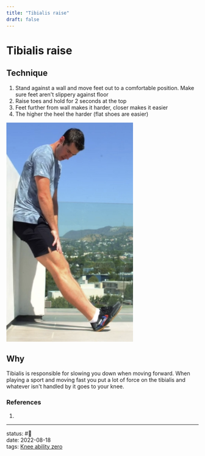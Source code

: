 ```yaml
---
title: "Tibialis raise"
draft: false
---
```

# Tibialis raise

## Technique
1. Stand against a wall and move feet out to a comfortable position. Make sure feet aren't slippery against floor
2. Raise toes and hold for 2 seconds at the top
3. Feet further from wall makes it harder, closer makes it easier
4. The higher the heel the harder (flat shoes are easier)

![](Pasted%20image%2020220818110916.png)

## Why
Tibialis is responsible for slowing you down when moving forward. When playing a sport and moving fast you put a lot of force on the tibialis and whatever isn't handled by it goes to your knee.
### References
1. 

---
status: #🌱             
date: 2022-08-18           
tags: [Knee ability zero](Knee%20ability%20zero.md)           